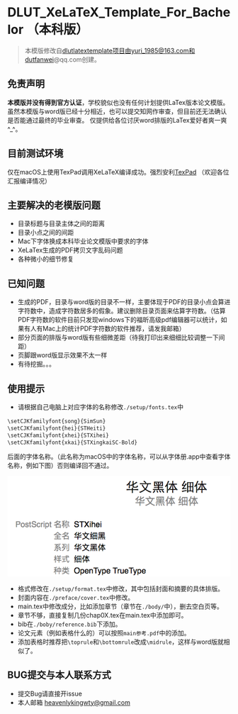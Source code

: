 # DLUT_XeLaTeX_Template_For_Bachelor （本科版）

> 本模版修改自[dlutlatextemplate项目](https://code.google.com/archive/p/dlutlatextemplate/)由yuri_1985@163.com和dutfanwei@qq.com创建。

## 免责声明
**本模版并没有得到官方认证**，学校貌似也没有任何计划提供LaTex版本论文模版。虽然本模版与word版已经十分相近，也可以提交知网作审查，但目前还无法确认是否能通过最终的毕业审查。
仅提供给各位讨厌word排版的LaTex爱好者爽一爽 \^_\^。

## 目前测试环境
仅在macOS上使用TexPad调用XeLaTeX编译成功。强烈安利[TexPad](https://www.texpad.com)
（欢迎各位汇报编译情况）

## 主要解决的老模版问题
* 目录标题与目录主体之间的距离
* 目录小点之间的间距
* Mac下字体换成本科毕业论文模版中要求的字体
* XeLaTex生成的PDF拷贝文字乱码问题
* 各种微小的细节修复

## 已知问题
* 生成的PDF，目录与word版的目录不一样，主要体现于PDF的目录小点会算进字符数中，造成字符数居多的假象。建议删除目录页面来估算字符数。（估算PDF字符数的软件目前只发现windows下的福昕高级pdf编辑器可以统计，如果有人有Mac上的统计PDF字符数的软件推荐，请发我邮箱）
* 部分页面的排版与word版有些细微差距（待我打印出来细细比较调整一下间距）
* 页脚跟word版显示效果不太一样
* 有待挖掘。。。

## 使用提示
* 请根据自己电脑上对应字体的名称修改`./setup/fonts.tex`中

```
\setCJKfamilyfont{song}{SimSun}
\setCJKfamilyfont{hei}{STHeiti}
\setCJKfamilyfont{xhei}{STXihei} 
\setCJKfamilyfont{xkai}{STXingkaiSC-Bold}
```
后面的字体名称。（此名称为macOS中的字体名称，可以从字体册.app中查看字体名称，例如下图）否则编译回不通过。

![1](1.png)


* 格式修改在`./setup/format.tex`中修改，其中包括封面和摘要的具体排版。
* 封面内容在`./preface/cover.tex`中修改。
* main.tex中修改成分，比如添加章节（章节在`./body/`中），删去空白页等。
* 章节不够，直接复制几份chap0X.tex在main.tex中添加即可。
* bib在`./boby/reference.bib`下添加。
* 论文元素（例如表格什么的）可以按照`main参考.pdf`中的添加。
* 添加表格时推荐把`\toprule`和`\bottomrule`改成`\midrule`，这样与word版就相似了。

## BUG提交与本人联系方式
* 提交Bug请直接开issue
* 本人邮箱 heavenlykingwty@gmail.com


